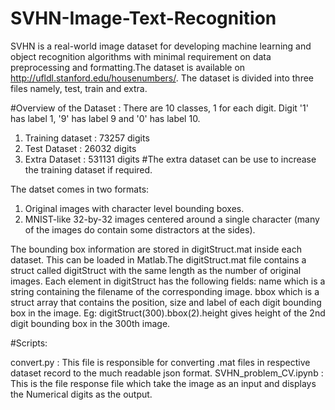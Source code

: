 # SVHN-Image-Text-Recognition

SVHN is a real-world image dataset for developing machine learning and object recognition algorithms with minimal requirement on data preprocessing and formatting.The dataset is available on http://ufldl.stanford.edu/housenumbers/. 
The dataset is divided into three files namely, test, train and extra. 

#Overview of the Dataset : 
There are 10 classes, 1 for each digit. 
Digit '1' has label 1, '9' has label 9 and '0' has label 10.
1. Training dataset : 73257 digits
2. Test Dataset : 26032 digits
3. Extra Dataset : 531131 digits
#The extra dataset can be use to increase the training dataset if required.

The datset comes in two formats:
1. Original images with character level bounding boxes.
2. MNIST-like 32-by-32 images centered around a single character (many of the images do contain some distractors at the sides).

The bounding box information are stored in digitStruct.mat inside each dataset. This can be loaded in Matlab.The digitStruct.mat file contains a struct called digitStruct with the same length as the number of original images. Each element in digitStruct has the following fields: name which is a string containing the filename of the corresponding image. bbox which is a struct array that contains the position, size and label of each digit bounding box in the image. Eg: digitStruct(300).bbox(2).height gives height of the 2nd digit bounding box in the 300th image. 

#Scripts: 

convert.py : This file is responsible for converting .mat files in respective dataset record to the much readable json format. 
SVHN_problem_CV.ipynb : This is the file response file which take the image as an input and displays the Numerical digits as the output. 

